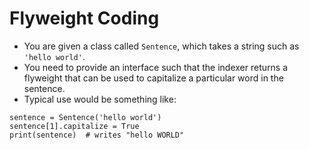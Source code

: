 # Flyweight Coding

- You are given a class called `Sentence`, which takes a string such as `'hello world'`.
- You need to provide an interface such that the indexer returns a flyweight that can be used to capitalize a particular word in the sentence.
- Typical use would be something like:

```
sentence = Sentence('hello world')
sentence[1].capitalize = True
print(sentence)  # writes "hello WORLD"
```
